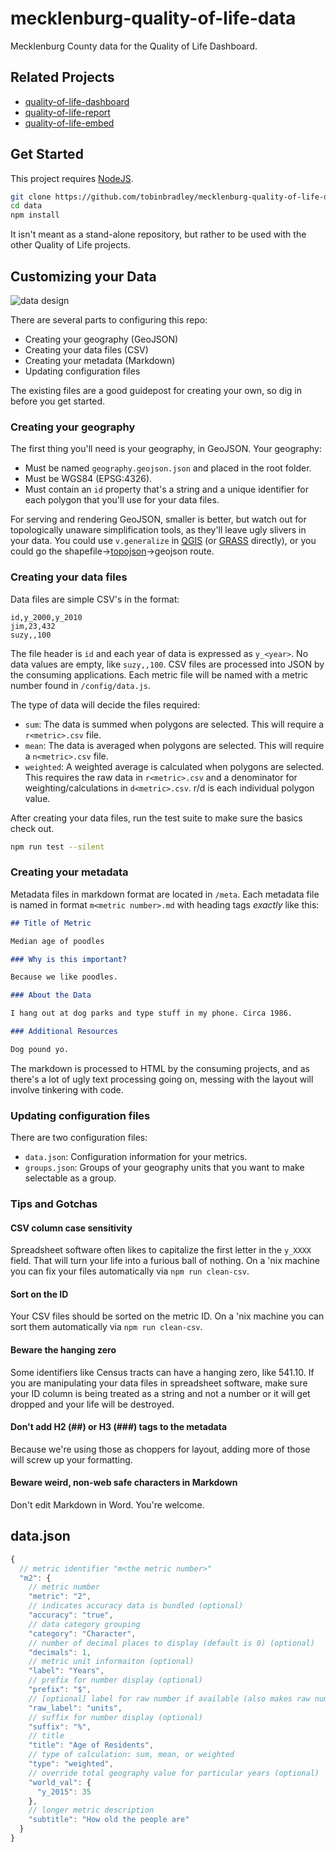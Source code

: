 # mecklenburg-quality-of-life-data

Mecklenburg County data for the Quality of Life Dashboard.

## Related Projects

- [quality-of-life-dashboard](https://github.com/tobinbradley/quality-of-life-dashboard)
- [quality-of-life-report](https://github.com/tobinbradley/quality-of-life-report)
- [quality-of-life-embed](https://github.com/tobinbradley/quality-of-life-embed)

## Get Started

This project requires [NodeJS](http://nodejs.org/).

```bash
git clone https://github.com/tobinbradley/mecklenburg-quality-of-life-data.git data
cd data
npm install
```

It isn't meant as a stand-alone repository, but rather to be used with the other Quality of Life projects.

## Customizing your Data

![data design](http://i.imgur.com/pRdRkFG.png)

There are several parts to configuring this repo:

- Creating your geography (GeoJSON)
- Creating your data files (CSV)
- Creating your metadata (Markdown)
- Updating configuration files

The existing files are a good guidepost for creating your own, so dig in before you get started.

### Creating your geography

The first thing you'll need is your geography, in GeoJSON. Your geography:

- Must be named `geography.geojson.json` and placed in the root folder.
- Must be WGS84 (EPSG:4326).
- Must contain an `id` property that's a string and a unique identifier for each polygon that you'll use for your data files.

For serving and rendering GeoJSON, smaller is better, but watch out for topologically unaware simplification tools, as they'll leave ugly slivers in your data. You could use `v.generalize` in [QGIS](http://qgis.org/en/site/) (or [GRASS](http://grass.osgeo.org/) directly), or you could go the shapefile->[topojson](http://grass.osgeo.org/)->geojson route.

### Creating your data files

Data files are simple CSV's in the format:

```csv
id,y_2000,y_2010
jim,23,432
suzy,,100
```

The file header is `id` and each year of data is expressed as `y_<year>`. No data values are empty, like `suzy,,100`. CSV files are processed into JSON by the consuming applications. Each metric file will be named with a metric number found in `/config/data.js`.

The type of data will decide the files required:

- `sum`: The data is summed when polygons are selected. This will require a `r<metric>.csv` file.
- `mean`: The data is averaged when polygons are selected. This will require a `n<metric>.csv` file.
- `weighted`: A weighted average is calculated when polygons are selected. This requires the raw data in `r<metric>.csv` and a denominator for weighting/calculations in `d<metric>.csv`. r/d is each individual polygon value.

After creating your data files, run the test suite to make sure the basics check out.

```bash
npm run test --silent
```

### Creating your metadata

Metadata files in markdown format are located in `/meta`. Each metadata file is named in format `m<metric number>.md` with heading tags _exactly_ like this:

```markdown
## Title of Metric

Median age of poodles

### Why is this important?

Because we like poodles.

### About the Data

I hang out at dog parks and type stuff in my phone. Circa 1986.

### Additional Resources

Dog pound yo.
```

The markdown is processed to HTML by the consuming projects, and as there's a lot of ugly text processing going on, messing with the layout will involve tinkering with code.

### Updating configuration files

There are two configuration files:

- `data.json`: Configuration information for your metrics.
- `groups.json`: Groups of your geography units that you want to make selectable as a group.



### Tips and Gotchas

#### CSV column case sensitivity

Spreadsheet software often likes to capitalize the first letter in the `y_XXXX` field. That will turn your life into a furious ball of nothing. On a 'nix machine you can fix your files automatically via `npm run clean-csv`.

#### Sort on the ID

Your CSV files should be sorted on the metric ID. On a 'nix machine you can sort them automatically via `npm run clean-csv`.

#### Beware the hanging zero

Some identifiers like Census tracts can have a hanging zero, like 541.10. If you are manipulating your data files in spreadsheet software, make sure your ID column is being treated as a string and not a number or it will get dropped and your life will be destroyed.

#### Don't add H2 (##) or H3 (###) tags to the metadata

Because we're using those as choppers for layout, adding more of those will screw up your formatting.

#### Beware weird, non-web safe characters in Markdown

Don't edit Markdown in Word. You're welcome.


## data.json

```javascript
{
  // metric identifier "m<the metric number>"
  "m2": {
    // metric number
    "metric": "2",
    // indicates accuracy data is bundled (optional)
    "accuracy": "true",
    // data category grouping
    "category": "Character",
    // number of decimal places to display (default is 0) (optional)
    "decimals": 1,
    // metric unit informaiton (optional)
    "label": "Years",
    // prefix for number display (optional)
    "prefix": "$",
    // [optional] label for raw number if available (also makes raw number visible)
    "raw_label": "units",
    // suffix for number display (optional)
    "suffix": "%",
    // title
    "title": "Age of Residents",
    // type of calculation: sum, mean, or weighted
    "type": "weighted",
    // override total geography value for particular years (optional)
    "world_val": {
      "y_2015": 35
    },
    // longer metric description
    "subtitle": "How old the people are"
  }
}
```
